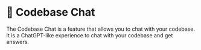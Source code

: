 # 🧠 Codebase Chat

The Codebase Chat is a feature that allows you to chat with your codebase. It is a ChatGPT-like experience to chat with your codebase and get answers.


